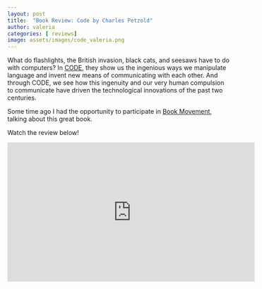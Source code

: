 ```yaml
---
layout: post
title:  "Book Review: Code by Charles Petzold"
author: valeria
categories: [ reviews]
image: assets/images/code_valeria.png
---
```


What do flashlights, the British invasion, black cats, and seesaws have to do with computers? In <a href="https://www.goodreads.com/book/show/44882.Code">CODE</a>, they show us the ingenious ways we manipulate language and invent new means of communicating with each other. And through CODE, we see how this ingenuity and our very human compulsion to communicate have driven the technological innovations of the past two centuries.

Some time ago I had the opportunity to participate in <a href="https://campsite.bio/bookmovementco">Book Movement</a>, talking about this great book.

Watch the review below!



<p><iframe width="560" height="315" src="https://www.youtube.com/embed/M2VGr_Zd0nI" title="YouTube video player" frameborder="0" allow="accelerometer; autoplay; clipboard-write; encrypted-media; gyroscope; picture-in-picture" allowfullscreen></iframe></p>